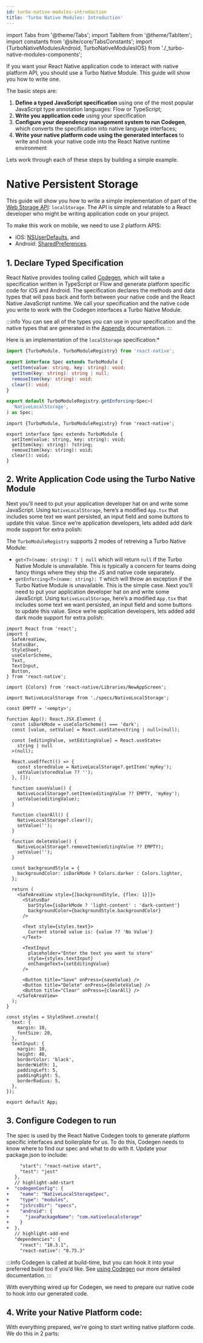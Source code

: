 ```yaml
---
id: turbo-native-modules-introduction
title: 'Turbo Native Modules: Introduction'
---
```


import Tabs from '@theme/Tabs'; import TabItem from '@theme/TabItem'; import constants from '@site/core/TabsConstants';
import {TurboNativeModulesAndroid, TurboNativeModulesIOS} from './\_turbo-native-modules-components';

If you want your React Native application code to interact with native platform API, you should use a Turbo Native Module. This guide will show you how to write one.

The basic steps are:

1. **Define a typed JavaScript specification** using one of the most popular JavaScript type annotation languages: Flow or TypeScript;
2. **Write you application code** using your specification
3. **Configure your dependency management system to run Codegen**, which converts the specification into native language interfaces;
4. **Write your native platform code using the generated interfaces** to write and hook your native code into the React Native runtime environment

Lets work through each of these steps by building a simple example.

# Native Persistent Storage

This guide will show you how to write a simple implementation of part of the [Web Storage API](https://html.spec.whatwg.org/multipage/webstorage.html#dom-localstorage-dev): `localStorage`. The API is simple and relatable to a React developer who might be writing application code on your project.

To make this work on mobile, we need to use 2 platform APIS:

- iOS: [NSUserDefaults](https://developer.apple.com/documentation/foundation/nsuserdefaults), and
- Android: [SharedPreferences](https://developer.android.com/reference/android/content/SharedPreferences).

## 1. Declare Typed Specification

React Native provides tooling called [Codegen](r), which will take a specification written in TypeScript or Flow and generate platform specific code for iOS and Android. The specification declares the methods and data types that will pass back and forth between your native code and the React Native JavaScript runtime. We call your specification and the native code you write to work with the Codegen interfaces a Turbo Native Module.

:::info
You can see all of the types you can use in your specification and the native types that are generated in the [Appendix](/appendix.md) documentation.
:::

Here is an implementation of the `localStorage` specification:\*

<Tabs groupId="language" queryString defaultValue={constants.defaultJavaScriptSpecLanguage} values={constants.javaScriptSpecLanguages}>
<TabItem value="typescript">

```typescript
import {TurboModule, TurboModuleRegistry} from 'react-native';

export interface Spec extends TurboModule {
  setItem(value: string, key: string): void;
  getItem(key: string): string | null;
  removeItem(key: string): void;
  clear(): void;
}

export default TurboModuleRegistry.getEnforcing<Spec>(
  'NativeLocalStorage',
) as Spec;
```

</TabItem>
<TabItem value="flow">

```flow
import {TurboModule, TurboModuleRegistry} from 'react-native';

export interface Spec extends TurboModule {
  setItem(value: string, key: string): void;
  getItem(key: string): ?string;
  removeItem(key: string): void;
  clear(): void;
}
```

</TabItem>
</Tabs>

## 2. Write Application Code using the Turbo Native Module

Next you’ll need to put your application developer hat on and write some JavaScript. Using `NativeLocalStorage`, here’s a modified `App.tsx` that includes some text we want persisted, an input field and some buttons to update this value. Since we’re application developers, lets added add dark mode support for extra polish:

The `TurboModuleRegistry` supports 2 modes of retreiving a Turbo Native Module:

- `get<T>(name: string): T | null` which will return `null` if the Turbo Native Module is unavailable. This is typically a concern for teams doing fancy things where they ship the JS and native code separately.
- `getEnforcing<T>(name: string): T` which will throw an exception if the Turbo Native Module is unavailable. This is the simple case.
  Next you’ll need to put your application developer hat on and write some JavaScript. Using `NativeLocalStorage`, here’s a modified `App.tsx` that includes some text we want persisted, an input field and some buttons to update this value. Since we’re application developers, lets added add dark mode support for extra polish:

```tsx
import React from 'react';
import {
  SafeAreaView,
  StatusBar,
  StyleSheet,
  useColorScheme,
  Text,
  TextInput,
  Button,
} from 'react-native';

import {Colors} from 'react-native/Libraries/NewAppScreen';

import NativeLocalStorage from './specs/NativeLocalStorage';

const EMPTY = '<empty>';

function App(): React.JSX.Element {
  const isDarkMode = useColorScheme() === 'dark';
  const [value, setValue] = React.useState<string | null>(null);

  const [editingValue, setEditingValue] = React.useState<
    string | null
  >(null);

  React.useEffect(() => {
    const storedValue = NativeLocalStorage?.getItem('myKey');
    setValue(storedValue ?? '');
  }, []);

  function saveValue() {
    NativeLocalStorage?.setItem(editingValue ?? EMPTY, 'myKey');
    setValue(editingValue);
  }

  function clearAll() {
    NativeLocalStorage?.clear();
    setValue('');
  }

  function deleteValue() {
    NativeLocalStorage?.removeItem(editingValue ?? EMPTY);
    setValue('');
  }

  const backgroundStyle = {
    backgroundColor: isDarkMode ? Colors.darker : Colors.lighter,
  };

  return (
    <SafeAreaView style={[backgroundStyle, {flex: 1}]}>
      <StatusBar
        barStyle={isDarkMode ? 'light-content' : 'dark-content'}
        backgroundColor={backgroundStyle.backgroundColor}
      />

      <Text style={styles.text}>
        Current stored value is: {value ?? 'No Value'}
      </Text>

      <TextInput
        placeholder="Enter the text you want to store"
        style={styles.textInput}
        onChangeText={setEditingValue}
      />

      <Button title="Save" onPress={saveValue} />
      <Button title="Delete" onPress={deleteValue} />
      <Button title="Clear" onPress={clearAll} />
    </SafeAreaView>
  );
}

const styles = StyleSheet.create({
  text: {
    margin: 10,
    fontSize: 20,
  },
  textInput: {
    margin: 10,
    height: 40,
    borderColor: 'black',
    borderWidth: 1,
    paddingLeft: 5,
    paddingRight: 5,
    borderRadius: 5,
  },
});

export default App;
```

## 3. Configure Codegen to run

The spec is used by the React Native Codegen tools to generate platform specific interfaces and boilerplate for us. To do this, Codegen needs to know where to find our spec and what to do with it. Update your package.json to include:

```diff
     "start": "react-native start",
     "test": "jest"
   },
   // highlight-add-start
+  "codegenConfig": {
+    "name": "NativeLocalStorageSpec",
+    "type": "modules",
+    "jsSrcsDir": "specs",
+    "android": {
+      "javaPackageName": "com.nativelocalstorage"
+    }
+  },
   // highlight-add-end
   "dependencies": {
     "react": "18.3.1",
     "react-native": "0.75.3"
```

:::info
Codegen is called at build-time, but you can hook it into your preferred build too if you’d like. See [using Codegen](the-new-architecture/using-codegen) our more detailed documentation.
:::

With everything wired up for Codegen, we need to prepare our native code to hook into our generated code.

## 4. Write your Native Platform code:

With everything prepared, we're going to start writing native platform code. We do this in 2 parts:

<Tabs groupId="platforms" queryString defaultValue={constants.defaultPlatform}>
    <TabItem value="android" label="Android">
        <TurboNativeModulesAndroid />
    </TabItem>
    <TabItem value="ios" label="iOS">
        <TurboNativeModulesIOS/>
    </TabItem>
</Tabs>
